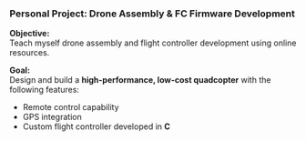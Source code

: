 ### Personal Project: Drone Assembly & FC Firmware Development

**Objective:**  
Teach myself drone assembly and flight controller development using online resources.

**Goal:**  
Design and build a **high-performance, low-cost quadcopter** with the following features:
- Remote control capability  
- GPS integration  
- Custom flight controller developed in **C**
